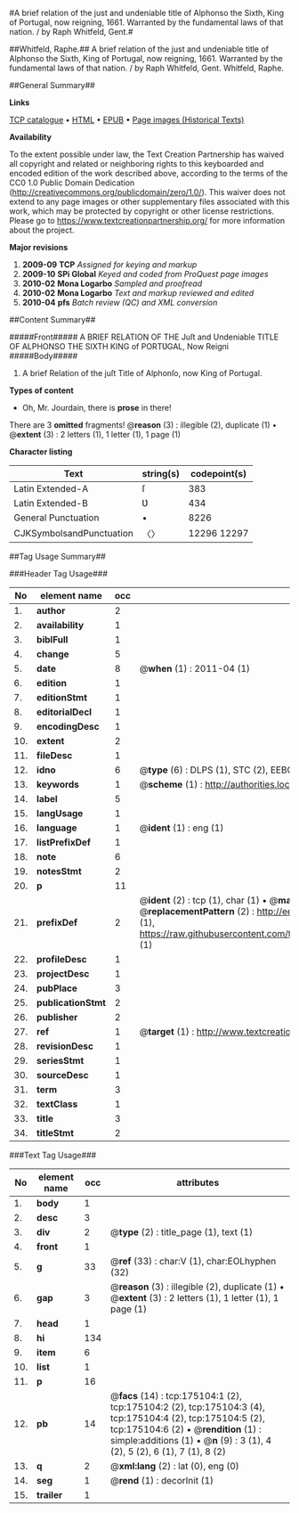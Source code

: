 #A brief relation of the just and undeniable title of Alphonso the Sixth, King of Portugal, now reigning, 1661. Warranted by the fundamental laws of that nation. / by Raph Whitfeld, Gent.#

##Whitfeld, Raphe.##
A brief relation of the just and undeniable title of Alphonso the Sixth, King of Portugal, now reigning, 1661. Warranted by the fundamental laws of that nation. / by Raph Whitfeld, Gent.
Whitfeld, Raphe.

##General Summary##

**Links**

[TCP catalogue](http://www.ota.ox.ac.uk/tcp/)  • 
[HTML](http://tei.it.ox.ac.uk/tcp/Texts-HTML/free/B06/B06574.html)  • 
[EPUB](http://tei.it.ox.ac.uk/tcp/Texts-EPUB/free/B06/B06574.epub) • 
[Page images (Historical Texts)](https://historicaltexts.jisc.ac.uk/eebo-51749581e)

**Availability**

To the extent possible under law, the Text Creation Partnership has waived all copyright and related or neighboring rights to this keyboarded and encoded edition of the work described above, according to the terms of the CC0 1.0 Public Domain Dedication (http://creativecommons.org/publicdomain/zero/1.0/). This waiver does not extend to any page images or other supplementary files associated with this work, which may be protected by copyright or other license restrictions. Please go to https://www.textcreationpartnership.org/ for more information about the project.

**Major revisions**

1. __2009-09__ __TCP__ *Assigned for keying and markup*
1. __2009-10__ __SPi Global__ *Keyed and coded from ProQuest page images*
1. __2010-02__ __Mona Logarbo__ *Sampled and proofread*
1. __2010-02__ __Mona Logarbo__ *Text and markup reviewed and edited*
1. __2010-04__ __pfs__ *Batch review (QC) and XML conversion*

##Content Summary##

#####Front#####
A BRIEF RELATION OF THE Juſt and Undeniable TITLE OF ALPHONSO THE SIXTH KING of PORTƲGAL, Now Reigni
#####Body#####

1. A brief Relation of the juſt Title of Alphonſo, now King of Portugal.

**Types of content**

  * Oh, Mr. Jourdain, there is **prose** in there!

There are 3 **omitted** fragments! 
 @__reason__ (3) : illegible (2), duplicate (1)  •  @__extent__ (3) : 2 letters (1), 1 letter (1), 1 page (1)

**Character listing**


|Text|string(s)|codepoint(s)|
|---|---|---|
|Latin Extended-A|ſ|383|
|Latin Extended-B|Ʋ|434|
|General Punctuation|•|8226|
|CJKSymbolsandPunctuation|〈〉|12296 12297|

##Tag Usage Summary##

###Header Tag Usage###

|No|element name|occ|attributes|
|---|---|---|---|
|1.|__author__|2||
|2.|__availability__|1||
|3.|__biblFull__|1||
|4.|__change__|5||
|5.|__date__|8| @__when__ (1) : 2011-04 (1)|
|6.|__edition__|1||
|7.|__editionStmt__|1||
|8.|__editorialDecl__|1||
|9.|__encodingDesc__|1||
|10.|__extent__|2||
|11.|__fileDesc__|1||
|12.|__idno__|6| @__type__ (6) : DLPS (1), STC (2), EEBO-CITATION (1), OCLC (1), VID (1)|
|13.|__keywords__|1| @__scheme__ (1) : http://authorities.loc.gov/ (1)|
|14.|__label__|5||
|15.|__langUsage__|1||
|16.|__language__|1| @__ident__ (1) : eng (1)|
|17.|__listPrefixDef__|1||
|18.|__note__|6||
|19.|__notesStmt__|2||
|20.|__p__|11||
|21.|__prefixDef__|2| @__ident__ (2) : tcp (1), char (1)  •  @__matchPattern__ (2) : ([0-9\-]+):([0-9IVX]+) (1), (.+) (1)  •  @__replacementPattern__ (2) : http://eebo.chadwyck.com/downloadtiff?vid=$1&page=$2 (1), https://raw.githubusercontent.com/textcreationpartnership/Texts/master/tcpchars.xml#$1 (1)|
|22.|__profileDesc__|1||
|23.|__projectDesc__|1||
|24.|__pubPlace__|3||
|25.|__publicationStmt__|2||
|26.|__publisher__|2||
|27.|__ref__|1| @__target__ (1) : http://www.textcreationpartnership.org/docs/. (1)|
|28.|__revisionDesc__|1||
|29.|__seriesStmt__|1||
|30.|__sourceDesc__|1||
|31.|__term__|3||
|32.|__textClass__|1||
|33.|__title__|3||
|34.|__titleStmt__|2||


###Text Tag Usage###

|No|element name|occ|attributes|
|---|---|---|---|
|1.|__body__|1||
|2.|__desc__|3||
|3.|__div__|2| @__type__ (2) : title_page (1), text (1)|
|4.|__front__|1||
|5.|__g__|33| @__ref__ (33) : char:V (1), char:EOLhyphen (32)|
|6.|__gap__|3| @__reason__ (3) : illegible (2), duplicate (1)  •  @__extent__ (3) : 2 letters (1), 1 letter (1), 1 page (1)|
|7.|__head__|1||
|8.|__hi__|134||
|9.|__item__|6||
|10.|__list__|1||
|11.|__p__|16||
|12.|__pb__|14| @__facs__ (14) : tcp:175104:1 (2), tcp:175104:2 (2), tcp:175104:3 (4), tcp:175104:4 (2), tcp:175104:5 (2), tcp:175104:6 (2)  •  @__rendition__ (1) : simple:additions (1)  •  @__n__ (9) : 3 (1), 4 (2), 5 (2), 6 (1), 7 (1), 8 (2)|
|13.|__q__|2| @__xml:lang__ (2) : lat (0), eng (0)|
|14.|__seg__|1| @__rend__ (1) : decorInit (1)|
|15.|__trailer__|1||
